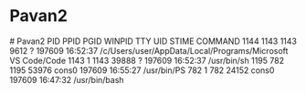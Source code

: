 # Pavan2
#   P a v a n 2  
       PID    PPID    PGID     WINPID   TTY         UID    STIME COMMAND
     1144    1143    1143       9612  ?         197609 16:52:37 /c/Users/user/AppData/Local/Programs/Microsoft VS Code/Code
     1143       1    1143      39888  ?         197609 16:52:37 /usr/bin/sh
     1195     782    1195      53976  cons0     197609 16:55:27 /usr/bin/PS
      782       1     782      24152  cons0     197609 16:47:32 /usr/bin/bash
